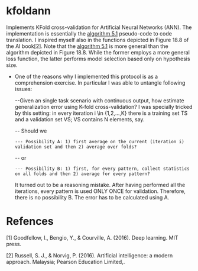 # kfoldann
Implements KFold cross-validation for Artificial Neural Networks (ANN). The implementation is essentially the [algorithm 5.1](http://www.deeplearningbook.org/contents/ml.html) pseudo-code to code translation. I inspired myself also in the functions depicted in Figure 18.8 of the AI book[2]. Note that the [algorithm 5.1](http://www.deeplearningbook.org/contents/ml.html) is more general than the algorithm depicted in Figure 18.8. While the former employs a more general loss function, the latter performs model selection based only on hypothesis size.

- One of the reasons why I implemented this protocol is as a comprehension exercise. In particular I was able to untangle following issues:

  --Given an single task scenario with continuous output, how estimate generalization error using K-fold cross-validation? I was     specially tricked by this setting: in every iteration i \in {1,2,...,K} there is a training set TS and a validation set VS; VS contains N elements, say.

    -- Should we 

      --- Possibility A: 1) first average on the current (iteration i) validation set and then 2) average over folds?

    -- or

      --- Possibility B: 1) first, for every pattern, collect statistics on all folds and then 2) average for every pattern?

    It turned out to be a reasoning mistake. After having performed all the iterations, every pattern is used ONLY ONCE for validation. Therefore, there is no possibility B. The error has to be calculated using A.


# Refences
[1] Goodfellow, I., Bengio, Y., & Courville, A. (2016). Deep learning. MIT press.

[2] Russell, S. J., & Norvig, P. (2016). Artificial intelligence: a modern approach. Malaysia; Pearson Education Limited,.

